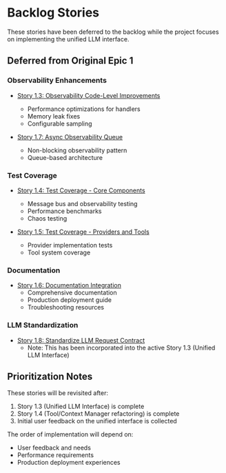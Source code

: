 # Backlog Stories

These stories have been deferred to the backlog while the project focuses on implementing the unified LLM interface.

## Deferred from Original Epic 1

### Observability Enhancements
- [Story 1.3: Observability Code-Level Improvements](./story-1-3-observability-improvements.md)
  - Performance optimizations for handlers
  - Memory leak fixes
  - Configurable sampling

- [Story 1.7: Async Observability Queue](./story-1-7-async-observability-queue.md)
  - Non-blocking observability pattern
  - Queue-based architecture

### Test Coverage
- [Story 1.4: Test Coverage - Core Components](./story-1-4-test-coverage-core.md)
  - Message bus and observability testing
  - Performance benchmarks
  - Chaos testing

- [Story 1.5: Test Coverage - Providers and Tools](./story-1-5-test-coverage-providers.md)
  - Provider implementation tests
  - Tool system coverage

### Documentation
- [Story 1.6: Documentation Integration](./story-1-6-documentation-integration.md)
  - Comprehensive documentation
  - Production deployment guide
  - Troubleshooting resources

### LLM Standardization
- [Story 1.8: Standardize LLM Request Contract](./story-1-8-standardize-llm-contract.md)
  - Note: This has been incorporated into the active Story 1.3 (Unified LLM Interface)

## Prioritization Notes

These stories will be revisited after:
1. Story 1.3 (Unified LLM Interface) is complete
2. Story 1.4 (Tool/Context Manager refactoring) is complete
3. Initial user feedback on the unified interface is collected

The order of implementation will depend on:
- User feedback and needs
- Performance requirements
- Production deployment experiences